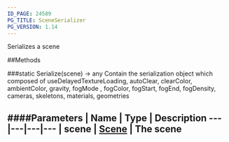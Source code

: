 ```yaml
---
ID_PAGE: 24589
PG_TITLE: SceneSerializer
PG_VERSION: 1.14
---
```


Serializes a scene



##Methods

###static Serialize(scene) &rarr; any
Contain the serialization object which composed of useDelayedTextureLoading, autoClear, clearColor, ambientColor, gravity, fogMode
, fogColor, fogStart, fogEnd, fogDensity, cameras, skeletons, materials, geometries

####Parameters
 | Name | Type | Description
---|---|---|---
 | scene | [Scene](/classes/Scene) | The scene
---
